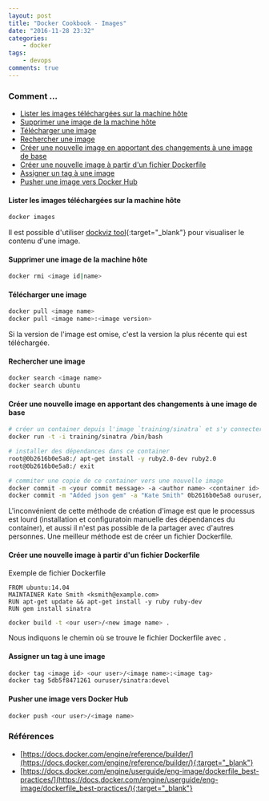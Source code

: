 ```yaml
---
layout: post
title: "Docker Cookbook - Images"
date: "2016-11-28 23:32"
categories:
    - docker
tags:
    - devops
comments: true
---
```


### Comment ...

* [Lister les images téléchargées sur la machine hôte](#lister-les-images-téléchargées-sur-la-machine-hôte)
* [Supprimer une image de la machine hôte](#supprimer-une-image-de-la-machine-hôte)
* [Télécharger une image](#télécharger-une-image)
* [Rechercher une image](#rechercher-une-image)
* [Créer une nouvelle image en apportant des changements à une image de base](#créer-une-nouvelle-image-en-apportant-des-changements-à-une-image-de-base)
* [Créer une nouvelle image à partir d'un fichier Dockerfile](#créer-une-nouvelle-image-à-partir-dun-fichier-dockerfile)
* [Assigner un tag à une image](#assigner-un-tag-à-une-image)
* [Pusher une image vers Docker Hub](#pusher-une-image-vers-docker-hub)

#### Lister les images téléchargées sur la machine hôte

```bash
docker images
```

Il est possible d'utiliser [dockviz tool](https://github.com/justone/dockviz){:target="_blank"} pour visualiser le contenu d'une image.

#### Supprimer une image de la machine hôte

```bash
docker rmi <image id|name>
```

#### Télécharger une image

```bash
docker pull <image name>
docker pull <image name>:<image version>
```

Si la version de l'image est omise, c'est la version la plus récente qui est téléchargée.

#### Rechercher une image

```bash
docker search <image name>
docker search ubuntu
```

#### Créer une nouvelle image en apportant des changements à une image de base

```bash
# créer un container depuis l'image `training/sinatra` et s'y connecter
docker run -t -i training/sinatra /bin/bash

# installer des dépendances dans ce container
root@0b2616b0e5a8:/ apt-get install -y ruby2.0-dev ruby2.0
root@0b2616b0e5a8:/ exit

# commiter une copie de ce container vers une nouvelle image
docker commit -m <your commit message> -a <author name> <container id> <our user>/<new image name>
docker commit -m "Added json gem" -a "Kate Smith" 0b2616b0e5a8 ouruser/sinatra:v2
```

L'inconvénient de cette méthode de création d'image est que le processus est lourd (installation et configuratoin manuelle des dépendances du container), et aussi il n'est pas possible de la partager avec d'autres personnes.
Une meilleur méthode est de créer un fichier Dockerfile.

#### Créer une nouvelle image à partir d'un fichier Dockerfile

Exemple de fichier Dockerfile

```
FROM ubuntu:14.04
MAINTAINER Kate Smith <ksmith@example.com>
RUN apt-get update && apt-get install -y ruby ruby-dev
RUN gem install sinatra
```

```bash
docker build -t <our user>/<new image name> .
```

Nous indiquons le chemin où se trouve le fichier Dockerfile avec `.`

#### Assigner un tag à une image

```bash
docker tag <image id> <our user>/<image name>:<image tag>
docker tag 5db5f8471261 ouruser/sinatra:devel
```

#### Pusher une image vers Docker Hub

```bash
docker push <our user>/<image name>
```

### Références
- [https://docs.docker.com/engine/reference/builder/](https://docs.docker.com/engine/reference/builder/){:target="_blank"}
- [https://docs.docker.com/engine/userguide/eng-image/dockerfile_best-practices/](https://docs.docker.com/engine/userguide/eng-image/dockerfile_best-practices/){:target="_blank"}
